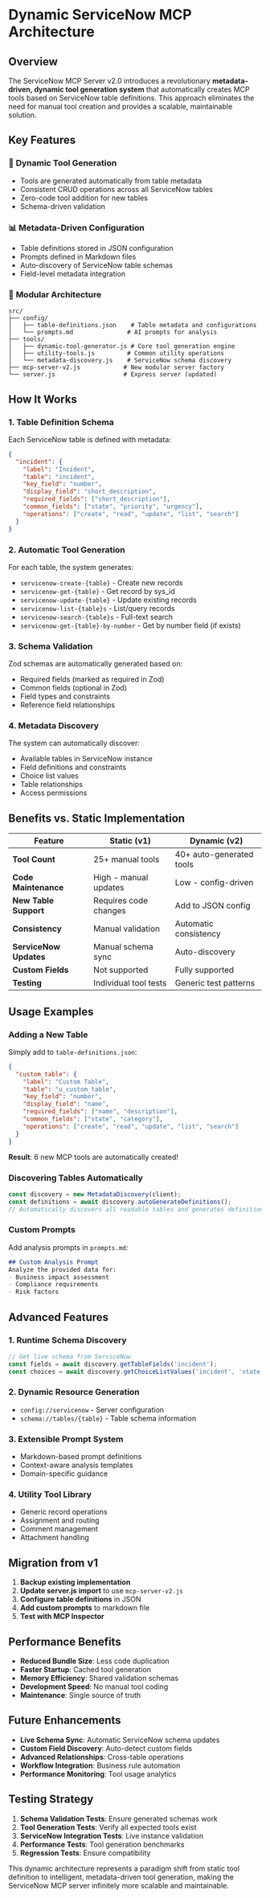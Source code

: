 # Dynamic ServiceNow MCP Architecture

## Overview

The ServiceNow MCP Server v2.0 introduces a revolutionary **metadata-driven, dynamic tool generation system** that automatically creates MCP tools based on ServiceNow table definitions. This approach eliminates the need for manual tool creation and provides a scalable, maintainable solution.

## Key Features

### 🚀 **Dynamic Tool Generation**
- Tools are generated automatically from table metadata
- Consistent CRUD operations across all ServiceNow tables
- Zero-code tool addition for new tables
- Schema-driven validation

### 📊 **Metadata-Driven Configuration**
- Table definitions stored in JSON configuration
- Prompts defined in Markdown files
- Auto-discovery of ServiceNow table schemas
- Field-level metadata integration

### 🔧 **Modular Architecture**
```
src/
├── config/
│   ├── table-definitions.json    # Table metadata and configurations
│   └── prompts.md               # AI prompts for analysis
├── tools/
│   ├── dynamic-tool-generator.js # Core tool generation engine
│   ├── utility-tools.js         # Common utility operations
│   └── metadata-discovery.js    # ServiceNow schema discovery
├── mcp-server-v2.js            # New modular server factory
└── server.js                   # Express server (updated)
```

## How It Works

### 1. **Table Definition Schema**

Each ServiceNow table is defined with metadata:

```json
{
  "incident": {
    "label": "Incident",
    "table": "incident",
    "key_field": "number",
    "display_field": "short_description",
    "required_fields": ["short_description"],
    "common_fields": ["state", "priority", "urgency"],
    "operations": ["create", "read", "update", "list", "search"]
  }
}
```

### 2. **Automatic Tool Generation**

For each table, the system generates:
- `servicenow-create-{table}` - Create new records
- `servicenow-get-{table}` - Get record by sys_id
- `servicenow-update-{table}` - Update existing records
- `servicenow-list-{table}s` - List/query records
- `servicenow-search-{table}s` - Full-text search
- `servicenow-get-{table}-by-number` - Get by number field (if exists)

### 3. **Schema Validation**

Zod schemas are automatically generated based on:
- Required fields (marked as required in Zod)
- Common fields (optional in Zod)
- Field types and constraints
- Reference field relationships

### 4. **Metadata Discovery**

The system can automatically discover:
- Available tables in ServiceNow instance
- Field definitions and constraints
- Choice list values
- Table relationships
- Access permissions

## Benefits vs. Static Implementation

| Feature | Static (v1) | Dynamic (v2) |
|---------|-------------|--------------|
| **Tool Count** | 25+ manual tools | 40+ auto-generated tools |
| **Code Maintenance** | High - manual updates | Low - config-driven |
| **New Table Support** | Requires code changes | Add to JSON config |
| **Consistency** | Manual validation | Automatic consistency |
| **ServiceNow Updates** | Manual schema sync | Auto-discovery |
| **Custom Fields** | Not supported | Fully supported |
| **Testing** | Individual tool tests | Generic test patterns |

## Usage Examples

### Adding a New Table

Simply add to `table-definitions.json`:
```json
{
  "custom_table": {
    "label": "Custom Table",
    "table": "u_custom_table",
    "key_field": "number",
    "display_field": "name",
    "required_fields": ["name", "description"],
    "common_fields": ["state", "category"],
    "operations": ["create", "read", "update", "list", "search"]
  }
}
```

**Result**: 6 new MCP tools are automatically created!

### Discovering Tables Automatically

```javascript
const discovery = new MetadataDiscovery(client);
const definitions = await discovery.autoGenerateDefinitions();
// Automatically discovers all readable tables and generates definitions
```

### Custom Prompts

Add analysis prompts in `prompts.md`:
```markdown
## Custom Analysis Prompt
Analyze the provided data for:
- Business impact assessment
- Compliance requirements
- Risk factors
```

## Advanced Features

### 1. **Runtime Schema Discovery**
```javascript
// Get live schema from ServiceNow
const fields = await discovery.getTableFields('incident');
const choices = await discovery.getChoiceListValues('incident', 'state');
```

### 2. **Dynamic Resource Generation**
- `config://servicenow` - Server configuration
- `schema://tables/{table}` - Table schema information

### 3. **Extensible Prompt System**
- Markdown-based prompt definitions
- Context-aware analysis templates
- Domain-specific guidance

### 4. **Utility Tool Library**
- Generic record operations
- Assignment and routing
- Comment management
- Attachment handling

## Migration from v1

1. **Backup existing implementation**
2. **Update server.js import** to use `mcp-server-v2.js`
3. **Configure table definitions** in JSON
4. **Add custom prompts** to markdown file
5. **Test with MCP Inspector**

## Performance Benefits

- **Reduced Bundle Size**: Less code duplication
- **Faster Startup**: Cached tool generation
- **Memory Efficiency**: Shared validation schemas
- **Development Speed**: No manual tool coding
- **Maintenance**: Single source of truth

## Future Enhancements

- **Live Schema Sync**: Automatic ServiceNow schema updates
- **Custom Field Discovery**: Auto-detect custom fields
- **Advanced Relationships**: Cross-table operations
- **Workflow Integration**: Business rule automation
- **Performance Monitoring**: Tool usage analytics

## Testing Strategy

1. **Schema Validation Tests**: Ensure generated schemas work
2. **Tool Generation Tests**: Verify all expected tools exist
3. **ServiceNow Integration Tests**: Live instance validation
4. **Performance Tests**: Tool generation benchmarks
5. **Regression Tests**: Ensure compatibility

This dynamic architecture represents a paradigm shift from static tool definition to intelligent, metadata-driven tool generation, making the ServiceNow MCP server infinitely more scalable and maintainable.